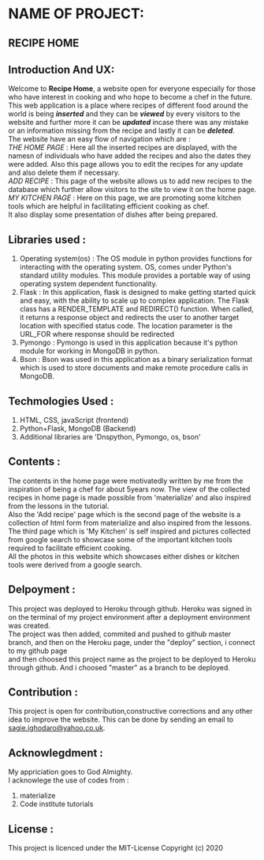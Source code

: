 # NAME OF PROJECT:
## RECIPE HOME

## Introduction And UX:
<p> Welcome to <b>Recipe Home</b>, a website open for everyone especially for those who have
interest in cooking and who hope to become a chef in the future.<br>
This web application is a place where recipes of different food around the world is being <em><b>inserted</b></em> and they can be <em><b>viewed</b></em>
by every visitors to the website and further more it can be <em><b>updated</b></em> incase there was any mistake or an information missing from the recipe and lastly 
it can be <em><b>deleted</b></em>.<br>
The website have an easy flow of navigation which are :<br>
<em>THE HOME PAGE</em> : Here all the inserted recipes are displayed, with the namesn of individuals who have 
added the recipes and also the dates they were added. Also this page allows you to edit the recipes for any update 
and also delete them if necessary.<br>
<em>ADD RECIPE</em> : This page of the website allows us to add new recipes to the database which further allow 
visitors to the site to view it on the home page.<br>
<em>MY KITCHEN PAGE</em> : Here on this page, we are promoting some kitchen tools which are helpful in facilitating efficient cooking as chef.
<br> It also display some presentation of dishes after being prepared.

## Libraries used :
1. Operating system(os) : The OS module in python provides functions for interacting with the operating system. OS, comes under Python's standard utility modules.
This module provides a portable way of using operating system dependent functionality.
2. Flask : In this application, flask is designed to make getting started quick and easy, with the ability to scale up to complex application.
The Flask class has a RENDER_TEMPLATE and REDIRECT() function. When called, it returns a response object and redirects the user to another target location with specified status code.
 The location parameter is the URL_FOR where response should be redirected
3. Pymongo : Pymongo is used in this application because it's python module for working in MongoDB in python.
4. Bson : Bson was used in this application as a binary serialization format which is used to store documents and make remote procedure calls in MongoDB.

## Techmologies Used :
1. HTML, CSS, javaScript (frontend)
2.  Python+Flask, MongoDB (Backend)
3. Additional libraries are 'Dnspython, Pymongo, os, bson'

## Contents :
The contents in the home page were motivatedly written by me from the inspiration of being a chef for about 5years now.
The view of the collected recipes in home page is made possible from 'materialize' and also inspired from the lessons in the tutorial.
<br>Also the 'Add recipe' page which is the second page of the website is a collection of html form from materialize and also inspired from the lessons.
<br> The third page which is 'My Kitchen' is self inspired and pictures collected from google search to showcase some of the important 
kitchen tools required to facilitate efficient cooking.
<br> All the photos in this website which showcases either dishes or kitchen tools were derived from a google search.

## Delpoyment :
This project was deployed to Heroku through github. Heroku was signed in on the terminal of my project environment after a deployment environment was created.<br>
The project was then added, commited and pushed to github master branch, and then on the Heroku page, under the "deploy" section, i connect to my github page<br>
and then choosed this project name as the project to be deployed to Heroku through github. And i choosed "master" as a branch to be deployed.


## Contribution :
This project is open for contribution,constructive corrections and any other idea to improve the website. This can be done by sending an email to sagie.ighodaro@yahoo.co.uk.

## Acknowlegdment :
My appriciation goes to God Almighty.<br>
I acknowlege the use of codes from :
1. materialize
2. Code institute tutorials

## License :
This project is licenced under the MIT-License Copyright (c) 2020 


